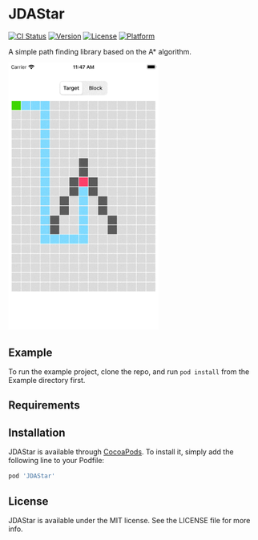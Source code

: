 # JDAStar

[![CI Status](https://img.shields.io/travis/jdleung/JDAStar.svg?style=flat)](https://travis-ci.org/jdleung/JDAStar)
[![Version](https://img.shields.io/cocoapods/v/JDAStar.svg?style=flat)](https://cocoapods.org/pods/JDAStar)
[![License](https://img.shields.io/cocoapods/l/JDAStar.svg?style=flat)](https://cocoapods.org/pods/JDAStar)
[![Platform](https://img.shields.io/cocoapods/p/JDAStar.svg?style=flat)](https://cocoapods.org/pods/JDAStar)

A simple path finding library based on the A* algorithm.

<img src="screenshot.gif" width="300" />

## Example

To run the example project, clone the repo, and run `pod install` from the Example directory first.

## Requirements

## Installation

JDAStar is available through [CocoaPods](https://cocoapods.org). To install
it, simply add the following line to your Podfile:

```ruby
pod 'JDAStar'
```

## License

JDAStar is available under the MIT license. See the LICENSE file for more info.
